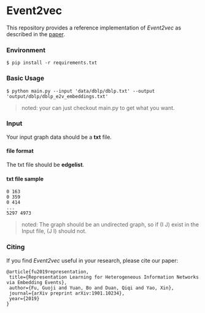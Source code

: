 # Event2vec
This repository provides a reference implementation of *Event2vec* as described in the [paper](https://arxiv.org/abs/1901.10234). 

### Environment
```
$ pip install -r requirements.txt
```

### Basic Usage
```
$ python main.py --input 'data/dblp/dblp.txt' --output 'output/dblp/dblp_e2v_embeddings.txt'
```
>noted: your can just checkout main.py to get what you want.

### Input
Your input graph data should be a **txt** file.

#### file format
The txt file should be **edgelist**.

#### txt file sample
	0 163
	0 359
	0 414
	...
	5297 4973

> noted: The graph should be an undirected graph, so if (I  J) exist in the Input file, (J  I) should not.

### Citing
If you find *Event2vec* useful in your research, please cite our paper:

	@article{fu2019representation,
     title={Representation Learning for Heterogeneous Information Networks via Embedding Events},
     author={Fu, Guoji and Yuan, Bo and Duan, Qiqi and Yao, Xin},
     journal={arXiv preprint arXiv:1901.10234},
     year={2019}
    }
